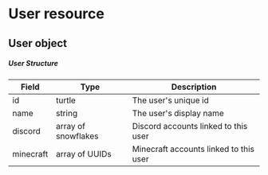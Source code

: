 # User resource

## User object

##### User Structure

| Field     | Type                | Description                            |
|-----------|---------------------|----------------------------------------|
| id        | turtle              | The user's unique id                   |
| name      | string              | The user's display name                |
| discord   | array of snowflakes | Discord accounts linked to this user   |
| minecraft | array of UUIDs      | Minecraft accounts linked to this user |
